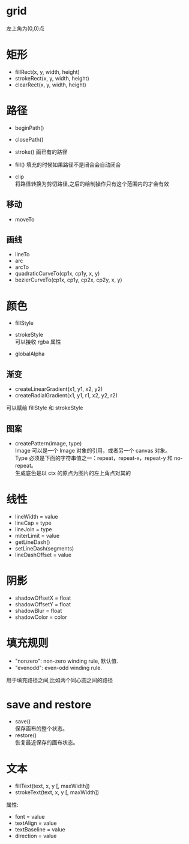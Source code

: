 # grid

左上角为(0,0)点

# 矩形

- fillRect(x, y, width, height)
- strokeRect(x, y, width, height)
- clearRect(x, y, width, height)

# 路径

- beginPath()
- closePath()

- stroke()
  画已有的路径
- fill()
  填充的时候如果路径不是闭合会自动闭合
- clip  
  将路径转换为剪切路径,之后的绘制操作只有这个范围内的才会有效

## 移动

- moveTo

## 画线

- lineTo
- arc
- arcTo
- quadraticCurveTo(cp1x, cp1y, x, y)
- bezierCurveTo(cp1x, cp1y, cp2x, cp2y, x, y)

# 颜色

- fillStyle
- strokeStyle  
  可以接收 rgba 属性

- globalAlpha

## 渐变

- createLinearGradient(x1, y1, x2, y2)
- createRadialGradient(x1, y1, r1, x2, y2, r2)

可以赋给 fillStyle 和 strokeStyle

## 图案

- createPattern(image, type)  
  Image 可以是一个 Image 对象的引用，或者另一个 canvas 对象。  
  Type 必须是下面的字符串值之一：repeat，repeat-x，repeat-y 和 no-repeat。  
  生成底色是以 ctx 的原点为图片的左上角点对其的

# 线性

- lineWidth = value
- lineCap = type
- lineJoin = type
- miterLimit = value
- getLineDash()
- setLineDash(segments)
- lineDashOffset = value

# 阴影

- shadowOffsetX = float
- shadowOffsetY = float
- shadowBlur = float
- shadowColor = color

# 填充规则

- "nonzero": non-zero winding rule, 默认值.
- "evenodd": even-odd winding rule.

用于填充路径之间,比如两个同心圆之间的路径

# save and restore

- save()  
  保存画布的整个状态。
- restore()  
  恢复最近保存的画布状态。

# 文本

- fillText(text, x, y [, maxWidth])
- strokeText(text, x, y [, maxWidth])

属性:

- font = value
- textAlign = value
- textBaseline = value
- direction = value
